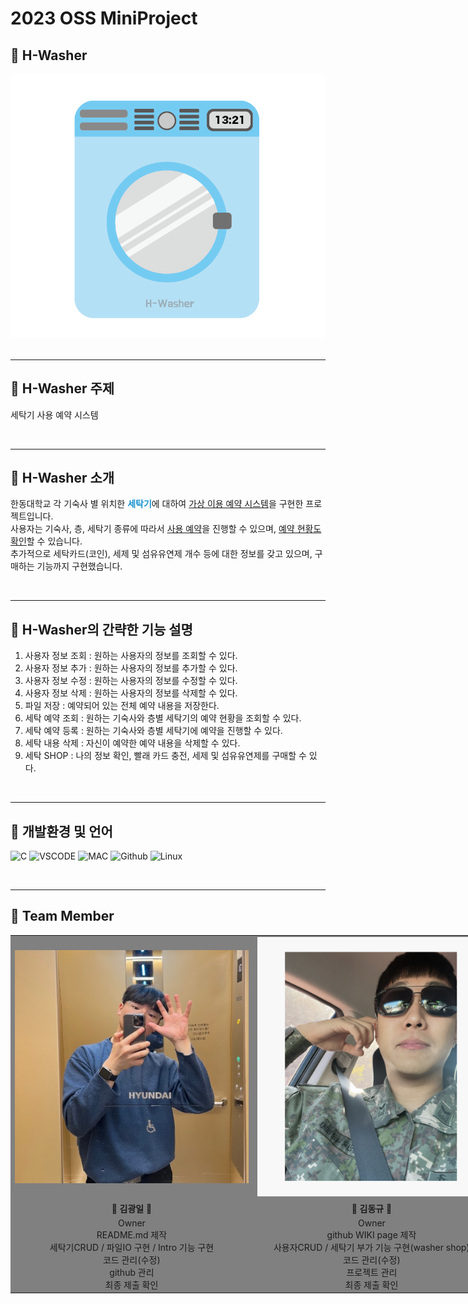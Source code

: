 <h1>2023 OSS MiniProject</h1>
<h2>🧺 H-Washer</h2>
<img src = "./img/h-washer.png" style = "widht : 80vw">
<br><br>
<hr>

<h2>🧺 H-Washer 주제</h2>
<p>세탁기 사용 예약 시스템</p>
<br>
<hr>
<h2>🧺 H-Washer 소개</h2>
<p>

한동대학교 각 기숙사 별 위치한 <b style = "color : #1793D1">세탁기</b>에 대하여 <u>가상 이용 예약 시스템</u>을 구현한 프로젝트입니다.<br>
사용자는 기숙사, 층, 세탁기 종류에 따라서 <u>사용 예약</u>을 진행할 수 있으며, <u>예약 현황도 확인</u>할 수 있습니다.<br>
추가적으로 세탁카드(코인), 세제 및 섬유유연제 개수 등에 대한 정보를 갖고 있으며, 구매하는 기능까지 구현했습니다.

</p>
<br>
<hr>

<h2>🧺 H-Washer의 간략한 기능 설명</h2>
<ol>
    <li>사용자 정보 조회
    : 원하는 사용자의 정보를 조회할 수 있다.</li>
    <li>사용자 정보 추가
    : 원하는 사용자의 정보를 추가할 수 있다.</li>
    <li>사용자 정보 수정
    : 원하는 사용자의 정보를 수정할 수 있다.</li>
    <li>사용자 정보 삭제
    : 원하는 사용자의 정보를 삭제할 수 있다.</li>
    <li>파일 저장
    : 예약되어 있는 전체 예약 내용을 저장한다.</li>
    <li>세탁 예약 조회
    : 원하는 기숙사와 층별 세탁기의 예약 현황을 조회할 수 있다.</li>
    <li>세탁 예약 등록
    : 원하는 기숙사와 층별 세탁기에 예약을 진행할 수 있다.</li>
    <li>세탁 내용 삭제
    : 자신이 예약한 예약 내용을 삭제할 수 있다.</li>
    <li>세탁 SHOP
    : 나의 정보 확인, 빨래 카드 충전, 세제 및 섬유유연제를 구매할 수 있다.</li>
</ol>
<br>
<hr>

<h2>🧺 개발환경 및 언어</h2>

![C](https://img.shields.io/badge/-C_programming-0054FF?style=for-the-badge&logo=C&logoColor=white)
![VSCODE](https://img.shields.io/badge/-VSCODE-00E4eF?style=for-the-badge&logo=V&logoColor=white)
![MAC](https://img.shields.io/badge/-MAC_BOOK-gray?style=for-the-badge&logo=apple&logoColor=white)
![Github](https://img.shields.io/badge/-Github-black?style=for-the-badge&logo=github&logoColor=white)
![Linux](https://img.shields.io/badge/-Linux-FCC624?style=for-the-badge&logo=Linux&logoColor=black)

<br>
<hr>

<h2>🧺 Team Member</h2>
<table style = "border : 1 solid while; text-align : center; background-color : gray; width : 80vw">
<tr>
    <td><img src = "./img/kimkwangil.jpg" style = "width : 50vw;"></td>
    <td><img src = "./img/kimdongkyu.png" style = "width : 50vw;"></td>
</tr>
<tr>
    <td style = "width : 50vw; "><b>👥 김광일 👥</b></td>
    <td style = "width : 50vw; "><b>👥 김동규 👥</b></td>
</tr>
<tr>
    <td style = "width : 50vw; height : 100%">Owner<br>README.md 제작<br>세탁기CRUD / 파일IO 구현 / Intro 기능 구현<br>코드 관리(수정)<br>github 관리<br>최종 제출 확인</td>
    <td style = "width : 50vw; height : 100%">Owner<br>github WIKI page 제작<br>사용자CRUD / 세탁기 부가 기능 구현(washer shop)<br>코드 관리(수정)<br> 프로젝트 관리<br>최종 제출 확인</td>
</tr>
</table>
<br>
